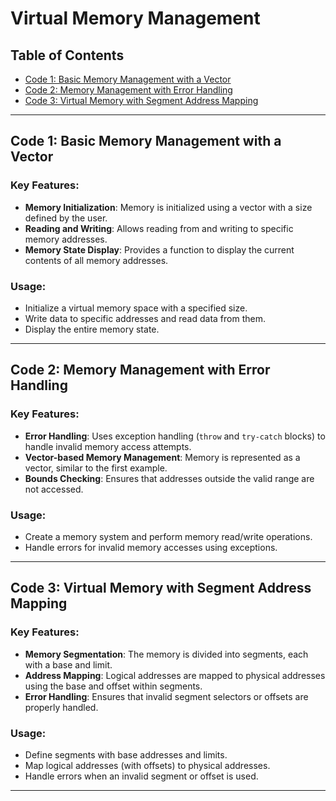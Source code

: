 # Virtual Memory Management

## Table of Contents

- [Code 1: Basic Memory Management with a Vector](#code-1-basic-memory-management-with-a-vector)
- [Code 2: Memory Management with Error Handling](#code-2-memory-management-with-error-handling)
- [Code 3: Virtual Memory with Segment Address Mapping](#code-3-virtual-memory-with-segment-address-mapping)

---

## Code 1: Basic Memory Management with a Vector

### Key Features:

- **Memory Initialization**: Memory is initialized using a vector with a size defined by the user.
- **Reading and Writing**: Allows reading from and writing to specific memory addresses.
- **Memory State Display**: Provides a function to display the current contents of all memory addresses.

### Usage:

- Initialize a virtual memory space with a specified size.
- Write data to specific addresses and read data from them.
- Display the entire memory state.

---

## Code 2: Memory Management with Error Handling

### Key Features:

- **Error Handling**: Uses exception handling (`throw` and `try-catch` blocks) to handle invalid memory access attempts.
- **Vector-based Memory Management**: Memory is represented as a vector, similar to the first example.
- **Bounds Checking**: Ensures that addresses outside the valid range are not accessed.

### Usage:

- Create a memory system and perform memory read/write operations.
- Handle errors for invalid memory accesses using exceptions.

---

## Code 3: Virtual Memory with Segment Address Mapping

### Key Features:

- **Memory Segmentation**: The memory is divided into segments, each with a base and limit.
- **Address Mapping**: Logical addresses are mapped to physical addresses using the base and offset within segments.
- **Error Handling**: Ensures that invalid segment selectors or offsets are properly handled.

### Usage:

- Define segments with base addresses and limits.
- Map logical addresses (with offsets) to physical addresses.
- Handle errors when an invalid segment or offset is used.

---
